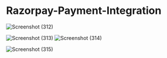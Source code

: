 # Razorpay-Payment-Integration

![Screenshot (312)](https://github.com/rk28284/Razorpay-Payment-Integration/assets/112754760/0b34fb8b-1b65-4c6d-a5d9-68188f0ff5a0)


![Screenshot (313)](https://github.com/rk28284/Razorpay-Payment-Integration/assets/112754760/bc9e0891-7e86-4fdd-8539-cafca3db7b45)
![Screenshot (314)](https://github.com/rk28284/Razorpay-Payment-Integration/assets/112754760/2c158124-c059-419a-b13a-b5c464f12060)

![Screenshot (315)](https://github.com/rk28284/Razorpay-Payment-Integration/assets/112754760/36aa9666-30c3-43aa-8cd9-0da777808619)
